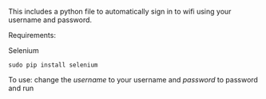 This includes a python file to automatically sign in to wifi using your username and password.

Requirements:

Selenium

	sudo pip install selenium

To use:
change the _username_ to your username and _password_ to password and run